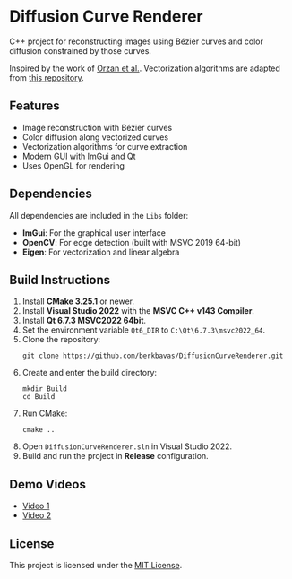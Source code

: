 # Diffusion Curve Renderer

C++ project for reconstructing images using Bézier curves and color diffusion constrained by those curves.

Inspired by the work of [Orzan et al.](https://hal.archives-ouvertes.fr/inria-00274768/).
Vectorization algorithms are adapted from [this repository](https://github.com/zhuethanca/DiffusionCurves).

## Features

- Image reconstruction with Bézier curves
- Color diffusion along vectorized curves
- Vectorization algorithms for curve extraction
- Modern GUI with ImGui and Qt
- Uses OpenGL for rendering

## Dependencies

All dependencies are included in the `Libs` folder:

- **ImGui**: For the graphical user interface
- **OpenCV**: For edge detection (built with MSVC 2019 64-bit)
- **Eigen**: For vectorization and linear algebra

## Build Instructions

1. Install **CMake 3.25.1** or newer.
2. Install **Visual Studio 2022** with the **MSVC C++ v143 Compiler**.
3. Install **Qt 6.7.3 MSVC2022 64bit**.
4. Set the environment variable `Qt6_DIR` to `C:\Qt\6.7.3\msvc2022_64`.
5. Clone the repository:
	```
	git clone https://github.com/berkbavas/DiffusionCurveRenderer.git
	```
6. Create and enter the build directory:
	```
	mkdir Build
	cd Build
	```
7. Run CMake:
	```
	cmake ..
	```
8. Open `DiffusionCurveRenderer.sln` in Visual Studio 2022.
9. Build and run the project in **Release** configuration.


## Demo Videos

- [Video 1](https://github.com/user-attachments/assets/a9733a6d-730e-43b0-b889-2ae0fbe6b1fd)
- [Video 2](https://github.com/user-attachments/assets/b4e9dbfe-705d-495c-bcb8-69484ec16fe6)

## License

This project is licensed under the [MIT License](LICENSE).
